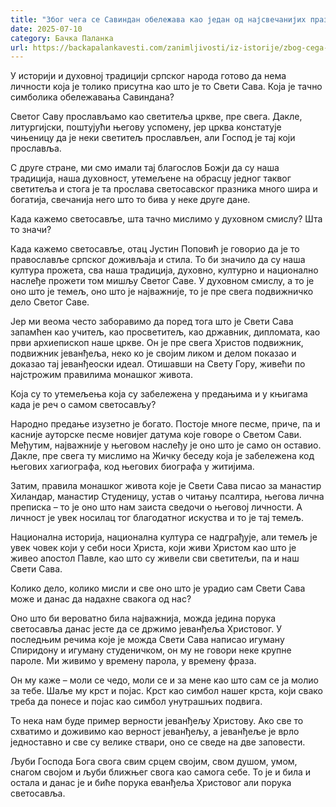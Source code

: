 ```yaml
---
title: "Због чега се Савиндан обележава као један од најсвечанијих празника"
date: 2025-07-10
category: Бачка Паланка
url: https://backapalankavesti.com/zanimljivosti/iz-istorije/zbog-cega-se-savindan-obelezava-kao-jedan-od-najsvecanijih-praznika/
---
```


У историји и духовној традицији српског народа готово да нема личности која је толико присутна као што је то Свети Сава. Која је тачно симболика обележавања Савиндана?

Светог Саву прослављамо као светитеља цркве, пре свега. Дакле, литургијски, поштујући његову успомену, јер црква констатује чињеницу да је неки светитељ прослављен, али Господ је тај који прославља.

С друге стране, ми смо имали тај благослов Божји да су наша традиција, наша духовност, утемељене на обрасцу једног таквог светитеља и стога је та прослава светосавског празника много шира и богатија, свечанија него што то бива у неке друге дане.

Када кажемо светосавље, шта тачно мислимо у духовном смислу? Шта то значи?

Када кажемо светосавље, отац Јустин Поповић је говорио да је то православље српског доживљаја и стила. То би значило да су наша култура прожета, сва наша традиција, духовно, културно и национално наслеђе прожети том мишљу Светог Саве. У духовном смислу, а то је оно што је темељ, оно што је најважније, то је пре свега подвижничко дело Светог Саве.

Јер ми веома често заборавимо да поред тога што је Свети Сава запамћен као учитељ, као просветитељ, као државник, дипломата, као први архиепископ наше цркве. Он је пре свега Христов подвижник, подвижник јеванђеља, неко ко је својим ликом и делом показао и доказао тај јеванђеоски идеал. Отишавши на Свету Гору, живећи по најстрожим правилима монашког живота.

Која су то утемељења која су забележена у предањима и у књигама када је реч о самом светосављу?

Народно предање изузетно је богато. Постоје многе песме, приче, па и касније ауторске песме новијег датума које говоре о Светом Сави. Међутим, најважније у његовом наслеђу је оно што је само он оставио. Дакле, пре свега ту мислимо на Жичку беседу која је забележена код његових хагиографа, код његових биографа у житијима.

Затим, правила монашког живота које је Свети Сава писао за манастир Хиландар, манастир Студеницу, устав о читању псалтира, његова лична преписка – то је оно што нам заиста сведочи о његовој личности. А личност је увек носилац тог благодатног искуства и то је тај темељ.

Национална историја, национална култура се надграђује, али темељ је увек човек који у себи носи Христа, који живи Христом као што је живео апостол Павле, као што су живели сви светитељи, па и наш Свети Сава.

Колико дело, колико мисли и све оно што је урадио сам Свети Сава може и данас да надахне свакога од нас?

Оно што би вероватно била најважнија, можда једина порука светосавља данас јесте да се држимо јеванђеља Христовог. У последњим речима које је можда Свети Сава написао игуману Спиридону и игуману студеничком, он му не говори неке крупне пароле. Ми живимо у времену парола, у времену фраза.

Он му каже – моли се чедо, моли се и за мене као што сам се ја молио за тебе. Шаље му крст и појас. Крст као симбол нашег крста, који свако треба да понесе и појас као симбол унутрашњих подвига.

То нека нам буде пример верности јеванђељу Христову. Ако све то схватимо и доживимо као верност јеванђељу, а јеванђеље је врло једноставно и све су велике ствари, оно се сведе на две заповести.

Љуби Господа Бога свога свим срцем својим, свом душом, умом, снагом својом и љуби ближњег свога као самога себе. То је и била и остала и данас је и биће порука еванђеља Христовог али порука светосавља.
